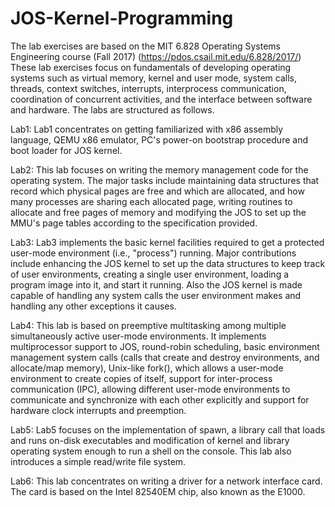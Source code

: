 # JOS-Kernel-Programming
The lab exercises are based on the MIT 6.828 Operating Systems Engineering course (Fall 2017)
(https://pdos.csail.mit.edu/6.828/2017/)
These lab exercises focus on fundamentals of developing operating systems such as virtual memory, kernel and user mode, system calls, threads, context switches, interrupts, interprocess communication, coordination of concurrent activities, and the interface between software and hardware. 
The labs are structured as follows.

Lab1: Lab1 concentrates on getting familiarized with x86 assembly language, QEMU x86 emulator, PC's power-on bootstrap procedure and boot loader for JOS kernel.

Lab2: This lab focuses on writing the memory management code for the operating system. The major tasks include maintaining data structures that record which physical pages are free and which are allocated, and how many processes are sharing each allocated page, writing routines to allocate and free pages of memory and modifying the JOS to set up the MMU's page tables according to the specification provided.

Lab3: Lab3 implements the basic kernel facilities required to get a protected user-mode environment (i.e., "process") running. Major contributions include enhancing the JOS kernel to set up the data structures to keep track of user environments, creating a single user environment, loading a program image into it, and start it running. Also the JOS kernel is made capable of handling any system calls the user environment makes and handling any other exceptions it causes.

Lab4: This lab is based on preemptive multitasking among multiple simultaneously active user-mode environments. It implements multiprocessor support to JOS, round-robin scheduling, basic environment management system calls (calls that create and destroy environments, and allocate/map memory), Unix-like fork(), which allows a user-mode environment to create copies of itself, support for inter-process communication (IPC), allowing different user-mode environments to communicate and synchronize with each other explicitly and support for hardware clock interrupts and preemption.

Lab5: Lab5 focuses on the implementation of spawn, a library call that loads and runs on-disk executables and modification of kernel and library operating system enough to run a shell on the console. This lab also introduces a simple read/write file system.

Lab6: This lab concentrates on writing a driver for a network interface card. The card is based on the Intel 82540EM chip, also known as the E1000.
